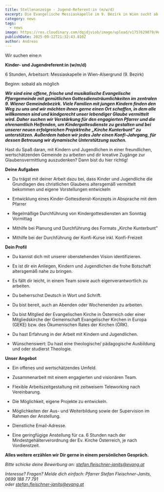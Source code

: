 ```yaml
---
title: Stellenanzeige - Jugend-Referent:in (m/w/d)
excerpt: Die Evangelische Messiaskapelle im 9. Bezirk in Wien sucht ab sofort eine engagierte und kreative Persönlichkeit, die Freude daran hat, Kinder und Jugendliche im Glauben zu begleiten und in ihrem Alltag zu stärken. <a class="text-muted underline  font-medium" href="/news/jugendref">Mehr anzeigen</a>.
category: news
tags:
  - news
image: https://res.cloudinary.com/dqjdjviob/image/upload/v1757629879/Homepage/News/jugendref_upshkt.png
publishDate: 2025-09-12T21:32:43.810Z
author: Andreas
---
```


Wir suchen eine:n

**Kinder- und Jugendreferent:in (w/m/d)**

6 Stunden, Arbeitsort: Messiaskapelle in Wien-Alsergrund (9. Bezirk)

Beginn: sobald als möglich

***Wir sind eine offene, frische und musikalische Evangelische
Pfarrgemeinde mit gemütlichen Gottesdiensträumlichkeiten im zentralen 9.
Wiener Gemeindebezirk. Viele Familien mit jungen Kindern finden den Weg
zu uns und wir möchten ihnen gerne einen Ort schaffen, in dem alle
willkommen sind und kindgerecht unser lebendiger Glaube vermittelt wird.
Daher suchen wir Verstärkung für den engagierten Pfarrer und die
ehrenamtlich Helfenden, um Kindergottesdienste zu gestalten und bei
unserer neuen erfolgreichen Projektreihe „Kirche Kunterbunt" zu
unterstützen. Außerdem haben wir jedes Jahr einen Konfi-Jahrgang, für
dessen Betreuung wir dynamische Unterstützung suchen.***

Hast du Spaß daran, mit Kindern und Jugendlichen in einer freundlichen,
wertschätzenden Gemeinde zu arbeiten und dir kreative Zugänge zur
Glaubensvermittlung auszudenken? Dann bist du hier richtig!

**Deine Aufgaben**

- Du trägst mit deiner Arbeit dazu bei, dass Kinder und Jugendliche die
Grundlagen des christlichen Glaubens altersgemäß vermittelt bekommen und
eigene Vorstellungen entwickeln

- Entwicklung eines Kinder-Gottesdienst-Konzepts in Absprache mit dem
Pfarrer

- Regelmäßige Durchführung von Kindergottesdiensten am Sonntag Vormittag

- Mithilfe bei Planung und Durchführung des Formats „Kirche Kunterbunt"

- Mithilfe bei der Durchführung der Konfi-Kurse inkl. Konfi-Freizeit

**Dein Profil**

- Du kannst dich mit unserer obenstehenden Vision identifizieren.

- Es ist dir ein Anliegen, Kindern und Jugendlichen die frohe Botschaft
altersgemäß nahe zu bringen.

- Es fällt dir leicht, in einem Team sowie auch eigenverantwortlich zu
arbeiten.

- Du beherrschst Deutsch in Wort und Schrift.

- Du bist bereit, auch an Abenden oder Wochenenden zu arbeiten.

- Du bist Mitglied der Evangelischen Kirche in Österreich oder einer
Mitgliedskirche der Gemeinschaft Evangelischer Kirchen in Europa (GEKE)
bzw. des Ökumenischen Rates der Kirchen (ÖRK).

- Du hast Erfahrung in der Arbeit mit Kindern und Jugendlichen.

- Wünschenswert: Du hast eine theologische/ pädagogische Ausbildung und
oder studierst Theologie.

**Unser Angebot**

- Ein offenes und wertschätzendes Umfeld.

- Zusammenarbeit mit einem engagierten und visionären Team.

- Flexible Arbeitszeitgestaltung mit zeitweisem Teleworking nach
Vereinbarung.

- Die Möglichkeit, eigene Projekte zu entwickeln.

- Möglichkeiten der Aus- und Weiterbildung sowie der Supervision im
Rahmen der Anstellung.

- Dienstliche Email-Adresse.

- Eine geringfügige Anstellung für ca. 6 Stunden nach der
Mindestgehälterverordnung der Ev. Kirche Österreich, je nach
Vordienstzeit.

**Alles weitere erzählen wir Dir gerne in einem persönlichen Gespräch.**

*Bitte schicke deine Bewerbung an: stefan.fleischner-janits@evang.at*

*Interesse? Fragen? Melde dich einfach: Pfarrer Stefan
Fleischner-Janits, 0699 188 77 791\
oder stefan.fleischner-janits@evang.at*